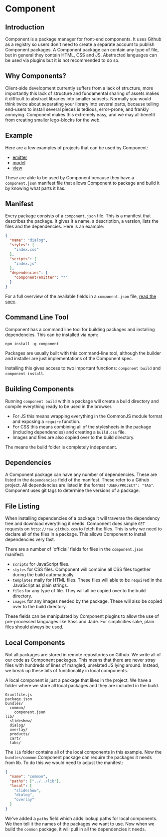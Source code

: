# Component

## Introduction

Component is a package manager for front-end components. It uses Github as a registry so users don't need
to create a separate account to publish Component packages. A Component package can contain any type of
file, but in general they contain HTML, CSS and JS. Abstracted languages can be used via plugins but it
is not recommended to do so.

## Why Components?

Client-side development currently suffers from a lack of structure, more importantly this lack of structure and fundamental sharing of assets makes it difficult to abstract libraries into smaller subsets. Normally you would think twice about separating your library into several parts, because telling end-users to install several pieces is tedious, error-prone, and frankly annoying. Component makes this extremely easy, and we may all benefit from creating smaller lego-blocks for the web.

## Example

Here are a few examples of projects that can be used by Component:

* [emitter](https://github.com/component/emitter)
* [model](https://github.com/component/model)
* [view](https://github.com/component/view)

These are able to be used by Component because they have a `component.json` manifest file that allows
Component to package and build it by knowing what parts it has.

## Manifest

Every package consists of a `component.json` file. This is a manifest that describes the package. It gives it
a name, a description, a version, lists the files and the dependencies. Here is an example:

```json
{
  "name": "dialog",
  "styles": [
    "index.css"
  ],
  "scripts": [
    "index.js"
  ],
  "dependencies": {
    "component/emitter": "*"
  }
}
```

For a full overview of the available fields in a `component.json` file, [read the spec](https://github.com/component/component/wiki/Spec).

## Command Line Tool

Component has a command line tool for building packages and installing dependencies. This can be installed
via npm:

```
npm install -g component
```

Packages are usually built with this command-line tool, although the builder and installer are just implementations
of the Component spec.

Installing this gives access to two important functions: `component build` and `component install`.

## Building Components

Running `component build`
within a package will create a build directory and compile everything ready to be used in the browser.

* For JS this means wrapping everything in the CommonJS module format and exposing a `require` function.
* For CSS this means combining all of the stylesheets in the package (including dependencies) and creating a `build.css` file.
* Images and files are also copied over to the build directory.

The means the build folder is completely independant.

## Dependencies

A Component package can have any number of dependencies. These are listed in the `dependencies` field of the manifest.
These refer to a Github project. All dependencies are listed in the format `"USER/PROJECT": "TAG"`. Component uses git
tags to determine the versions of a package.

## File Listing

When installing dependencies of a package it will traverse the dependency tree and download everything it needs. Component
does simple `GET` requests on `http://raw.github.com` to fetch the files. This is why we need to declare all of the files
in a package. This allows Component to install dependencies very fast.

There are a number of 'official' fields for files in the `component.json` manifest:

* `scripts` for JavaScript files.
* `styles` for CSS files. Component will combine all CSS files together during the build automatically.
* `templates` maily for HTML files. These files will able to be `require`d in the JavaScript as plain strings.
* `files` for any type of file. They will all be copied over to the build directory.
* `images` for any images needed by the package. These will also be copied over to the build directory.

These fields can be manipulated by Component plugins to allow the use of pre-processed languages like Sass and Jade. For
simplicities sake, plain files should always be used.

## Local Components

Not all packages are stored in remote repositories on Github. We write all of our code as Component packages. This means that
there are never stray files with hundreds of lines of mangled, unrelated JS lying around. Instead, we break up these bits of
functionality in local components.

A local component is just a package that likes in the project. We have a folder where we store all local packages and they
are included in the build.

```
Gruntfile.js
package.json
bundles/
  common/
    component.json
lib/
  slideshow/
  dialog/
  overlay/
  products/
  cart/
  tabs/
```

The `lib` folder contains all of the local components in this example. Now the `bundles/common` Component package can
require the packages it needs from lib. To do this we would need to adjust the manifest:

```json
{
  "name": "common",
  "paths": ["../../lib"],
  "local": [
    "slideshow",
    "dialog",
    "overlay"
  ]
}
```

We've added a `paths` field which adds lookup paths for local components. We then tell it the names of the packages we
want to use. Now when we build the `common` package, it will pull in all the dependencies it needs.
